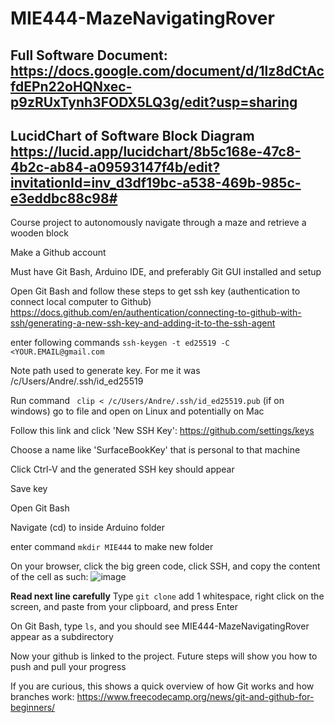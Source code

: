 # MIE444-MazeNavigatingRover

## Full Software Document: https://docs.google.com/document/d/1lz8dCtAcfdEPn22oHQNxec-p9zRUxTynh3FODX5LQ3g/edit?usp=sharing

## LucidChart of Software Block Diagram https://lucid.app/lucidchart/8b5c168e-47c8-4b2c-ab84-a09593147f4b/edit?invitationId=inv_d3df19bc-a538-469b-985c-e3eddbc88c98#

Course project to autonomously navigate through a maze and retrieve a wooden block

Make a Github account

Must have Git Bash, Arduino IDE, and preferably Git GUI installed and setup

Open Git Bash and follow these steps to get ssh key (authentication to connect local computer to Github) https://docs.github.com/en/authentication/connecting-to-github-with-ssh/generating-a-new-ssh-key-and-adding-it-to-the-ssh-agent

enter following commands
`ssh-keygen -t ed25519 -C <YOUR.EMAIL@gmail.com`

Note path used to generate key. For me it was /c/Users/Andre/.ssh/id_ed25519

Run command ` clip < /c/Users/Andre/.ssh/id_ed25519.pub` (if on windows)
            go to file and open on Linux and potentially on Mac

Follow this link and click 'New SSH Key': https://github.com/settings/keys

Choose a name like 'SurfaceBookKey' that is personal to that machine

Click Ctrl-V and the generated SSH key should appear

Save key

Open Git Bash

Navigate (cd) to inside Arduino folder

enter command `mkdir MIE444` to make new folder

On your browser, click the big green code, click SSH, and copy the content of the cell as such: ![image](https://user-images.githubusercontent.com/68564062/194407265-92a315af-f8ea-46d6-bb84-b194fa2f0869.png)

**Read next line carefully**
Type `git clone` add 1 whitespace, right click on the screen, and paste from your clipboard, and press Enter

On Git Bash, type `ls`, and you should see MIE444-MazeNavigatingRover appear as a subdirectory

Now your github is linked to the project. Future steps will show you how to push and pull your progress

If you are curious, this shows a quick overview of how Git works and how branches work: https://www.freecodecamp.org/news/git-and-github-for-beginners/
